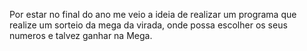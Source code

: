 Por estar no final do ano me veio a ideia de realizar um programa
que realize um sorteio da mega da virada, onde possa escolher os seus numeros e talvez ganhar na Mega.
